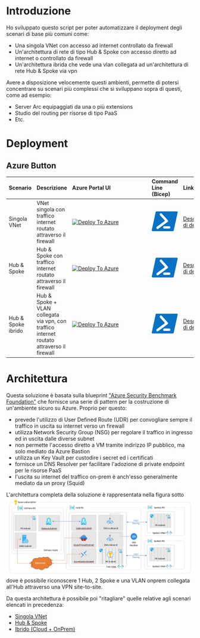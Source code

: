 # Introduzione
Ho sviluppato questo script per poter automatizzare il deployment degli scenari di base più comuni come:
- Una singola VNet con accesso ad internet controllato da firewall
- Un'architettura di rete di tipo Hub & Spoke con accesso diretto ad internet o controllato da firewall
- Un'architettura ibrida che vede una vlan collegata ad un'architettura di rete Hub & Spoke via vpn

Avere a disposizione velocemente questi ambienti, permette di potersi concentrare su scenari più complessi che si sviluppano sopra di questi, come ad esempio:
- Server Arc equipaggiati da una o più extensions 
- Studio del routing per risorse di tipo PaaS
- Etc.

# Deployment
## Azure Button

| Scenario | Descrizione | Azure Portal UI | Command Line (Bicep) | Link |
|:-------------------------|:-------------|:--------------------------|:---- |:------------- |
| Singola VNet | VNet singola con traffico internet routato attraverso il firewall  |<div style="width:200px">[![Deploy To Azure](https://aka.ms/deploytoazurebutton)](https://portal.azure.com/#create/Microsoft.Template/uri/https%3A%2F%2Fraw.githubusercontent.com%2Fgderossilive%2FCoreInfra%2Fmaster%2FARM%2FSingolaVNet.json)</div> | [![Powershell/Azure CLI](https://github.com/gderossilive/CoreInfra/blob/master/doc/powershell.png?raw=true)](https://github.com/gderossilive/CoreInfra/blob/master/doc/DeploySingolaVNet.md) | [Descrizione di dettaglio]((https://github.com/gderossilive/CoreInfra/blob/master/doc/ArchSingolaVNet.md)) |
| Hub & Spoke | Hub & Spoke con traffico internet routato attraverso il firewall |[![Deploy To Azure](https://aka.ms/deploytoazurebutton)](https://portal.azure.com/#create/Microsoft.Template/uri/https%3A%2F%2Fraw.githubusercontent.com%2Fgderossilive%2FCoreInfra%2Fmaster%2FARM%2FHubAndSpoke.json) | [![Powershell/Azure CLI](https://github.com/gderossilive/CoreInfra/blob/master/doc/powershell.png?raw=true)](https://github.com/gderossilive/CoreInfra/blob/master/doc/DeployHubAndSpoke.md)| [Descrizione di dettaglio]((https://github.com/gderossilive/CoreInfra/blob/master/doc/ArchHubAndSpoke.md)) |
| Hub & Spoke ibrido | Hub & Spoke + VLAN collegata via vpn, con traffico internet routato attraverso il firewall |[![Deploy To Azure](https://aka.ms/deploytoazurebutton)](https://portal.azure.com/#create/Microsoft.Template/uri/https%3A%2F%2Fraw.githubusercontent.com%2Fgderossilive%2FCoreInfra%2Fmaster%2FARM%2FHybrid.json) | [![Powershell/Azure CLI](https://github.com/gderossilive/CoreInfra/blob/master/doc/powershell.png?raw=true)](https://github.com/gderossilive/CoreInfra/blob/master/doc/DeployHybrid.md) | [Descrizione di dettaglio]((https://github.com/gderossilive/CoreInfra/blob/master/doc/ArchHybrid.md)) |

# Architettura
Questa soluzione è basata sulla blueprint ["Azure Security Benchmark Foundation"](https://learn.microsoft.com/en-us/azure/governance/blueprints/samples/azure-security-benchmark-foundation/) che fornisce una serie di pattern per la costruzione di un'ambiente sicuro su Azure. Proprio per questo:
- prevede l'utilizzo di User Defined Route (UDR) per convogliare sempre il traffico in uscita su internet verso un firewall
- utilizza Network Security Group (NSG) per regolare il traffico in ingresso ed in uscita dalle diverse subnet
- non permette l'accesso diretto a VM tramite indirizzo IP pubblico, ma solo mediato da Azure Bastion
- utilizza un Key Vault per custodire i secret ed i certificati
- fornisce un DNS Resolver per facilitare l'adozione di private endpoint per le risorse PaaS 
- l'uscita su internet del traffico on-prem è anch'esso generalmente mediato da un proxy (Squid)

L'architettura completa della soluzione è rappresentata nella figura sotto
![Architettura completa](https://raw.githubusercontent.com/gderossilive/CoreInfra/master/doc/Completa.jpg "Architettura Completa")
dove è possibile riconoscere 1 Hub, 2 Spoke e una VLAN onprem collegata all'Hub attraverso una VPN site-to-site.

Da questa architettura è possibile poi "ritagliare" quelle relative agli scenari elencati in precedenza:
- [Singola VNet](https://github.com/gderossilive/CoreInfra/blob/master/doc/SingolaVNet.md)
- [Hub & Spoke](https://github.com/gderossilive/CoreInfra/blob/master/doc/HubAndSpoke.md)
- [Ibrido (Cloud + OnPrem)](https://github.com/gderossilive/CoreInfra/blob/master/doc/Hybrid.md) 